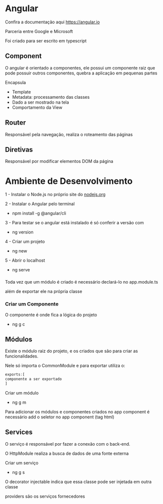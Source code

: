 # Angular
Confira a documentação aqui
https://angular.io

Parceria entre Google e Microsoft 

Foi criado para ser escrito em typescript

## Component

O angular é orientado a componentes, ele possui um componente raiz que pode possuir outros componentes, quebra a aplicação em pequenas partes

Encapsula

- Template
- Metadata: processamento das classes
- Dado a ser mostrado na tela
- Comportamento da View

## Router

Responsável pela navegação, realiza o roteamento das páginas

## Diretivas

Responsável por modificar elementos DOM da página

# Ambiente de Desenvolvimento

1 - Instalar o Node.js no próprio site do [nodejs.org](http://nodejs.org) 

2 - Instalar o Angular pelo terminal 

- npm install -g @angular/cli

3 - Para testar se o angular está instalado é só conferir a versão com 

- ng version

4 - Criar um projeto 

- ng new

5 - Abrir o localhost

- ng serve

### 

Toda vez que um módulo é criado é necessário declará-lo no app.module.ts

além de exportar ele na própria classe

### Criar um Componente

O componente é onde fica a lógica do projeto

- ng g c

## Módulos

Existe o módulo raiz do projeto, e os criados que são para criar as funcionalidades.

Nele só importa o CommonModule e para exportar utiliza o: 

```jsx
exports:[
componente a ser exportado
]
```

Criar um módulo

- ng g m

Para adicionar os módulos e componentes criados no app component é necessário add o seletor no app component (tag html)

## Services

O serviço é responsável por fazer a conexão com o back-end.

O HttpModule realiza a busca de dados de uma fonte externa

Criar um serviço

- ng g s

O decorator injectable indica que essa classe pode ser injetada em outra classe

providers são os serviços fornecedores
